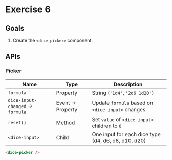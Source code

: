 # Exercise 6

## Goals

1. Create the `<dice-picker>` component.

## APIs

### Picker

|Name|Type|Description|
|---|---|---|
|`formula`|Property|String (`'1d4'`, `'2d6 1d20'`)|
|`dice-input-changed` → `formula`|Event → Property|Update `formula` based on `<dice-input>` changes|
|`reset()`|Method|Set `value` of `<dice-input>` children to `0`|
|`<dice-input>`|Child|One input for each dice type (d4, d6, d8, d10, d20)|

```html
<dice-picker />
```
